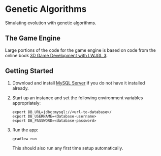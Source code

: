# Genetic Algorithms
Simulating evolution with genetic algorithms.

## The Game Engine
Large portions of the code for the game engine is based on code from the online book [3D Game Development with LWJGL 3](https://ahbejarano.gitbook.io/lwjglgamedev/).

## Getting Started
1.  Download and install [MySQL Server](https://dev.mysql.com/downloads/mysql/) if you do not have it installed already.

2.  Start up an instance and set the following environment variables appropriately:
    ```shell script
    export DB_URL=jdbc:mysql://<url-to-database>/
    export DB_USERNAME=<database-username>
    export DB_PASSWORD=<database-password>
    ```

2.  Run the app:
    ```shell script
    gradlew run
    ```
    This should also run any first time setup automatically.